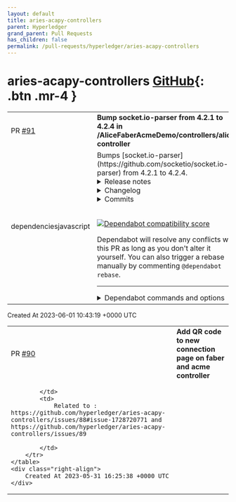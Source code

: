 ```yaml
---
layout: default
title: aries-acapy-controllers
parent: Hyperledger
grand_parent: Pull Requests
has_children: false
permalink: /pull-requests/hyperledger/aries-acapy-controllers
---
```


# aries-acapy-controllers <span class="fs-3 right-align">[GitHub](https://github.com/hyperledger/aries-acapy-controllers){: .btn .mr-4 }</span>


<div>
    <table>
        <tr>
            <td>
                PR <a href="https://github.com/hyperledger/aries-acapy-controllers/pull/91" class=".btn">#91</a>
            </td>
            <td>
                <b>
                    Bump socket.io-parser from 4.2.1 to 4.2.4 in /AliceFaberAcmeDemo/controllers/alice-controller
                </b>
            </td>
        </tr>
        <tr>
            <td>
                <span class="chip">dependencies</span><span class="chip">javascript</span>
            </td>
            <td>
                Bumps [socket.io-parser](https://github.com/socketio/socket.io-parser) from 4.2.1 to 4.2.4.
<details>
<summary>Release notes</summary>
<p><em>Sourced from <a href="https://github.com/socketio/socket.io-parser/releases">socket.io-parser's releases</a>.</em></p>
<blockquote>
<h2>4.2.3</h2>
<p>:warning: This release contains an important security fix :warning:</p>
<p>A malicious client could send a specially crafted HTTP request, triggering an uncaught exception and killing the Node.js process:</p>
<pre><code>TypeError: Cannot convert object to primitive value
       at Socket.emit (node:events:507:25)
       at .../node_modules/socket.io/lib/socket.js:531:14
</code></pre>
<p>Please upgrade as soon as possible.</p>
<h3>Bug Fixes</h3>
<ul>
<li>check the format of the event name (<a href="https://github.com/socketio/socket.io-parser/commit/3b78117bf6ba7e99d7a5cfc1ba54d0477554a7f3">3b78117</a>)</li>
</ul>
<h4>Links</h4>
<ul>
<li>Diff: <a href="https://github.com/socketio/socket.io-parser/compare/4.2.2...4.2.3">https://github.com/socketio/socket.io-parser/compare/4.2.2...4.2.3</a></li>
</ul>
<h2>4.2.2</h2>
<h3>Bug Fixes</h3>
<ul>
<li>calling destroy() should clear all internal state (<a href="https://github.com/socketio/socket.io-parser/commit/22c42e3545e4adbc5931276c378f5d62c8b3854a">22c42e3</a>)</li>
<li>do not modify the input packet upon encoding (<a href="https://github.com/socketio/socket.io-parser/commit/ae8dd88995dbd7f89c97e5cc15e5b489fa0efece">ae8dd88</a>)</li>
</ul>
<h4>Links</h4>
<ul>
<li>Diff: <a href="https://github.com/socketio/socket.io-parser/compare/4.2.1...4.2.2">https://github.com/socketio/socket.io-parser/compare/4.2.1...4.2.2</a></li>
</ul>
</blockquote>
</details>
<details>
<summary>Changelog</summary>
<p><em>Sourced from <a href="https://github.com/socketio/socket.io-parser/blob/main/CHANGELOG.md">socket.io-parser's changelog</a>.</em></p>
<blockquote>
<h2><a href="https://github.com/socketio/socket.io-parser/compare/4.2.3...4.2.4">4.2.4</a> (2023-05-31)</h2>
<h3>Bug Fixes</h3>
<ul>
<li>ensure reserved events cannot be used as event names (<a href="https://github.com/socketio/socket.io-parser/commit/d9db4737a3c8ce5f1f49ecc8d928a74f3da591f7">d9db473</a>)</li>
<li>properly detect plain objects (<a href="https://github.com/socketio/socket.io-parser/commit/b0e6400c93b5c4aa25e6a629d6448b8627275213">b0e6400</a>)</li>
</ul>
<h2><a href="https://github.com/socketio/socket.io-parser/compare/3.4.2...3.4.3">3.4.3</a> (2023-05-22)</h2>
<h3>Bug Fixes</h3>
<ul>
<li>check the format of the event name (<a href="https://github.com/socketio/socket.io-parser/commit/2dc3c92622dad113b8676be06f23b1ed46b02ced">2dc3c92</a>)</li>
</ul>
<h2><a href="https://github.com/socketio/socket.io-parser/compare/4.2.2...4.2.3">4.2.3</a> (2023-05-22)</h2>
<h3>Bug Fixes</h3>
<ul>
<li>check the format of the event name (<a href="https://github.com/socketio/socket.io-parser/commit/3b78117bf6ba7e99d7a5cfc1ba54d0477554a7f3">3b78117</a>)</li>
</ul>
<h2><a href="https://github.com/socketio/socket.io-parser/compare/4.2.1...4.2.2">4.2.2</a> (2023-01-19)</h2>
<h3>Bug Fixes</h3>
<ul>
<li>calling destroy() should clear all internal state (<a href="https://github.com/socketio/socket.io-parser/commit/22c42e3545e4adbc5931276c378f5d62c8b3854a">22c42e3</a>)</li>
<li>do not modify the input packet upon encoding (<a href="https://github.com/socketio/socket.io-parser/commit/ae8dd88995dbd7f89c97e5cc15e5b489fa0efece">ae8dd88</a>)</li>
</ul>
<h2><a href="https://github.com/Automattic/socket.io-parser/compare/3.3.2...3.3.3">3.3.3</a> (2022-11-09)</h2>
<h3>Bug Fixes</h3>
<ul>
<li>check the format of the index of each attachment (<a href="https://github.com/Automattic/socket.io-parser/commit/fb21e422fc193b34347395a33e0f625bebc09983">fb21e42</a>)</li>
</ul>
<h2><a href="https://github.com/socketio/socket.io-parser/compare/3.4.1...3.4.2">3.4.2</a> (2022-11-09)</h2>
<!-- raw HTML omitted -->
</blockquote>
<p>... (truncated)</p>
</details>
<details>
<summary>Commits</summary>
<ul>
<li><a href="https://github.com/socketio/socket.io-parser/commit/164ba2a11edc34c2f363401e9768f9a8541a8b89"><code>164ba2a</code></a> chore(release): 4.2.4</li>
<li><a href="https://github.com/socketio/socket.io-parser/commit/b0e6400c93b5c4aa25e6a629d6448b8627275213"><code>b0e6400</code></a> fix: properly detect plain objects</li>
<li><a href="https://github.com/socketio/socket.io-parser/commit/d9db4737a3c8ce5f1f49ecc8d928a74f3da591f7"><code>d9db473</code></a> fix: ensure reserved events cannot be used as event names</li>
<li><a href="https://github.com/socketio/socket.io-parser/commit/6a5a004d1e1fd7b7250fdc6fb148e0d9015f8368"><code>6a5a004</code></a> docs(changelog): include changelog for release 3.4.3</li>
<li><a href="https://github.com/socketio/socket.io-parser/commit/b6c824f82421aa44dfd5ef395f5132866543de59"><code>b6c824f</code></a> chore(release): 4.2.3</li>
<li><a href="https://github.com/socketio/socket.io-parser/commit/dcc70d9678ac896de08294d6e8d668be6a68680a"><code>dcc70d9</code></a> refactor: export typescript declarations for the commonjs build</li>
<li><a href="https://github.com/socketio/socket.io-parser/commit/3b78117bf6ba7e99d7a5cfc1ba54d0477554a7f3"><code>3b78117</code></a> fix: check the format of the event name</li>
<li><a href="https://github.com/socketio/socket.io-parser/commit/0841bd562351c3d45a5288e2adf9707cc8a3131d"><code>0841bd5</code></a> chore: bump ua-parser-js from 1.0.32 to 1.0.33 (<a href="https://redirect.github.com/socketio/socket.io-parser/issues/121">#121</a>)</li>
<li><a href="https://github.com/socketio/socket.io-parser/commit/28dd6685021353b26a4b022e25b453c627d0a7e8"><code>28dd668</code></a> chore(release): 4.2.2</li>
<li><a href="https://github.com/socketio/socket.io-parser/commit/22c42e3545e4adbc5931276c378f5d62c8b3854a"><code>22c42e3</code></a> fix: calling destroy() should clear all internal state</li>
<li>Additional commits viewable in <a href="https://github.com/socketio/socket.io-parser/compare/4.2.1...4.2.4">compare view</a></li>
</ul>
</details>
<br />


[![Dependabot compatibility score](https://dependabot-badges.githubapp.com/badges/compatibility_score?dependency-name=socket.io-parser&package-manager=npm_and_yarn&previous-version=4.2.1&new-version=4.2.4)](https://docs.github.com/en/github/managing-security-vulnerabilities/about-dependabot-security-updates#about-compatibility-scores)

Dependabot will resolve any conflicts with this PR as long as you don't alter it yourself. You can also trigger a rebase manually by commenting `@dependabot rebase`.

[//]: # (dependabot-automerge-start)
[//]: # (dependabot-automerge-end)

---

<details>
<summary>Dependabot commands and options</summary>
<br />

You can trigger Dependabot actions by commenting on this PR:
- `@dependabot rebase` will rebase this PR
- `@dependabot recreate` will recreate this PR, overwriting any edits that have been made to it
- `@dependabot merge` will merge this PR after your CI passes on it
- `@dependabot squash and merge` will squash and merge this PR after your CI passes on it
- `@dependabot cancel merge` will cancel a previously requested merge and block automerging
- `@dependabot reopen` will reopen this PR if it is closed
- `@dependabot close` will close this PR and stop Dependabot recreating it. You can achieve the same result by closing it manually
- `@dependabot ignore this major version` will close this PR and stop Dependabot creating any more for this major version (unless you reopen the PR or upgrade to it yourself)
- `@dependabot ignore this minor version` will close this PR and stop Dependabot creating any more for this minor version (unless you reopen the PR or upgrade to it yourself)
- `@dependabot ignore this dependency` will close this PR and stop Dependabot creating any more for this dependency (unless you reopen the PR or upgrade to it yourself)
You can disable automated security fix PRs for this repo from the [Security Alerts page](https://github.com/hyperledger/aries-acapy-controllers/network/alerts).

</details>
            </td>
        </tr>
    </table>
    <div class="right-align">
        Created At 2023-06-01 10:43:19 +0000 UTC
    </div>
</div>

<div>
    <table>
        <tr>
            <td>
                PR <a href="https://github.com/hyperledger/aries-acapy-controllers/pull/90" class=".btn">#90</a>
            </td>
            <td>
                <b>
                    Add QR code to new connection page on faber and acme controller
                </b>
            </td>
        </tr>
        <tr>
            <td>
                
            </td>
            <td>
                Related to : https://github.com/hyperledger/aries-acapy-controllers/issues/88#issue-1728720771 and https://github.com/hyperledger/aries-acapy-controllers/issues/89

            </td>
        </tr>
    </table>
    <div class="right-align">
        Created At 2023-05-31 16:25:38 +0000 UTC
    </div>
</div>

